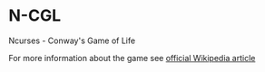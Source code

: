 # N-CGL
Ncurses - Conway's Game of Life

For more information about the game see [official Wikipedia article](https://en.wikipedia.org/wiki/Conway%27s_Game_of_Life)
